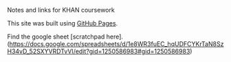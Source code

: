Notes and links for KHAN coursework

This site was built using [GitHub Pages](https://pages.github.com/).

Find the google sheet [scratchpad here].(https://docs.google.com/spreadsheets/d/1e8WR3fuEC_hqUDFCYKrTaN8SzH34vD_52SXYVRDTvVI/edit?gid=1250586983#gid=1250586983)

